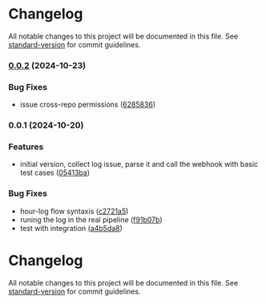 # Changelog

All notable changes to this project will be documented in this file. See [standard-version](https://github.com/conventional-changelog/standard-version) for commit guidelines.

### [0.0.2](https://github.com/tianlutech/github-hours-bot/compare/v0.0.1...v0.0.2) (2024-10-23)


### Bug Fixes

* issue cross-repo permissions ([6285836](https://github.com/tianlutech/github-hours-bot/commit/62858361c4c0eb646b02646ccf29594d907a01ad))

### 0.0.1 (2024-10-20)


### Features

* initial version, collect log issue, parse it and call the webhook with basic test cases ([05413ba](https://github.com/tianlutech/github-hours-bot/commit/05413bac2de25ac78b684b01e5682653763c5b9c))


### Bug Fixes

* hour-log flow syntaxis ([c2721a5](https://github.com/tianlutech/github-hours-bot/commit/c2721a53f3ce48081adf29a555201b455922a6c2))
* runing the log in the real pipeline ([f91b07b](https://github.com/tianlutech/github-hours-bot/commit/f91b07b83b77e2b956ddb243cf02d4da7d2ea321))
* test with integration ([a4b5da8](https://github.com/tianlutech/github-hours-bot/commit/a4b5da8e4fedfdfccbb6e6156bc54ee96a527ed4))

# Changelog

All notable changes to this project will be documented in this file. See [standard-version](https://github.com/conventional-changelog/standard-version) for commit guidelines.


 
